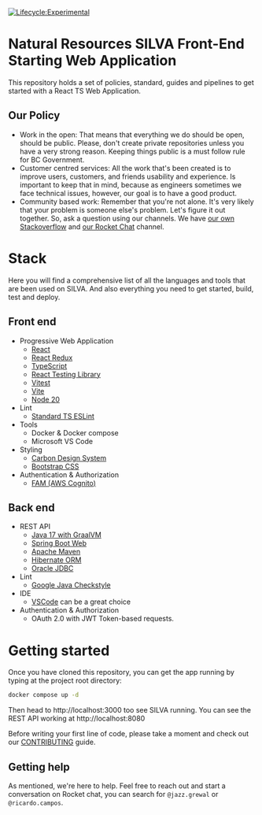 [![Lifecycle:Experimental](https://img.shields.io/badge/Lifecycle-Experimental-339999)](/)


# Natural Resources SILVA Front-End Starting Web Application

This repository holds a set of policies, standard, guides and pipelines to get
started with a React TS Web Application.

## Our Policy

- Work in the open: That means that everything we do should be open, should be
public. Please, don't create private repositories unless you have a very strong
reason. Keeping things public is a must follow rule for BC Government.
- Customer centred services: All the work that's been created is to improve
users, customers, and friends usability and experience. Is important to keep
that in mind, because as engineers sometimes we face technical issues, however, our goal is to have a good product.
- Community based work: Remember that you're not alone. It's very likely that
your problem is someone else's problem. Let's figure it out together. So, ask
a question using our channels. We have [our own Stackoverflow](https://stackoverflow.developer.gov.bc.ca/)
and [our Rocket Chat](https://chat.developer.gov.bc.ca/) channel.

# Stack

Here you will find a comprehensive list of all the languages and tools that are
been used on SILVA. And also everything you need to get started, build,
test and deploy.

## Front end
- Progressive Web Application
  - [React](https://react.dev/)
  - [React Redux](https://react-redux.js.org/)
  - [TypeScript](https://www.typescriptlang.org/)
  - [React Testing Library](https://testing-library.com/docs/react-testing-library/intro/)
  - [Vitest](https://vitest.dev/)
  - [Vite](https://vitejs.dev/)
  - [Node 20](https://nodejs.org/download/release/v20.7.0/)
- Lint
  - [Standard TS ESLint](https://github.com/standard/eslint-config-standard-with-typescript)
- Tools
  - Docker & Docker compose
  - Microsoft VS Code
- Styling
  - [Carbon Design System](https://github.com/bcgov/nr-theme)
  - [Bootstrap CSS](https://getbootstrap.com/)
- Authentication & Authorization
  - [FAM (AWS Cognito)](https://github.com/bcgov/nr-forests-access-management)

## Back end
- REST API
  - [Java 17 with GraalVM](https://www.graalvm.org/)
  - [Spring Boot Web](https://spring.io/guides/gs/spring-boot/)
  - [Apache Maven](https://maven.apache.org/)
  - [Hibernate ORM](https://hibernate.org/orm/)
  - [Oracle JDBC](https://www.oracle.com/database/technologies/appdev/jdbc-downloads.html)
- Lint
  - [Google Java Checkstyle ](https://checkstyle.org/styleguides/google-java-style-20180523/javaguide.html)
- IDE
  - [VSCode](https://code.visualstudio.com/) can be a great choice
- Authentication & Authorization
  - OAuth 2.0 with JWT Token-based requests.

# Getting started

Once you have cloned this repository, you can get the app running by typing
at the project root directory:

```sh
docker compose up -d
```

Then head to http://localhost:3000 too see SILVA running. You can see the REST API working at http://localhost:8080

Before writing your first line of code, please take a moment and check out
our [CONTRIBUTING](CONTRIBUTING.md) guide.

## Getting help

As mentioned, we're here to help. Feel free to reach out and 
start a conversation on Rocket chat, you can search for
`@jazz.grewal` or `@ricardo.campos`.
